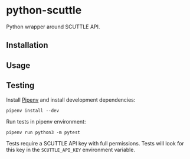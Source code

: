 # python-scuttle
Python wrapper around SCUTTLE API.

## Installation

## Usage

## Testing

Install [Pipenv](https://pypi.org/project/pipenv/) and install development
dependencies:

```shell
pipenv install --dev
```

Run tests in pipenv environment:

```shell
pipenv run python3 -m pytest
```

Tests require a SCUTTLE API key with full permissions. Tests will look for this
key in the `SCUTTLE_API_KEY` environment variable.
